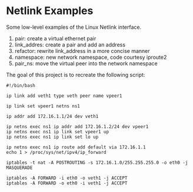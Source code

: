 # Netlink Examples

Some low-level examples of the Linux Netlink interface.

  1. pair:        create a virtual ethernet pair
  2. link_addres: create a pair and add an address
  3. refactor:    rewrite link_address in a more concise manner
  4. namespace:   new network namespace, code courtesy iproute2
  5. pair_ns:     move the virtual peer into the network namespace

The goal of this project is to recreate the following script:

```
#!/bin/bash

ip link add veth1 type veth peer name vpeer1

ip link set vpeer1 netns ns1

ip addr add 172.16.1.1/24 dev veth1

ip netns exec ns1 ip addr add 172.16.1.2/24 dev vpeer1
ip netns exec ns1 ip link set vpeer1 up
ip netns exec ns1 ip link set lo up

ip netns exec ns1 ip route add default via 172.16.1.1
echo 1 > /proc/sys/net/ipv4/ip_forward

iptables -t nat -A POSTROUTING -s 172.16.1.0/255.255.255.0 -o eth0 -j MASQUERADE

iptables -A FORWARD -i eth0 -o veth1 -j ACCEPT
iptables -A FORWARD -o eth0 -i veth1 -j ACCEPT
```
